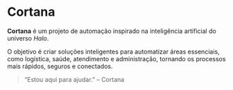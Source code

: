 # Cortana

**Cortana** é um projeto de automação inspirado na inteligência artificial do universo *Halo*.

O objetivo é criar soluções inteligentes para automatizar áreas essenciais, como logística, saúde, atendimento e administração, tornando os processos mais rápidos, seguros e conectados.

> “Estou aqui para ajudar.” – Cortana
